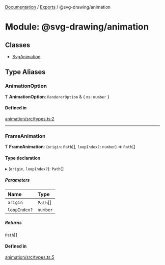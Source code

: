 [Documentation](../README.md) / [Exports](../modules.md) / @svg-drawing/animation

# Module: @svg-drawing/animation

## Classes

- [SvgAnimation](../classes/svg_drawing_animation.SvgAnimation.md)

## Type Aliases

### AnimationOption

Ƭ **AnimationOption**: `RendererOption` & { `ms`: `number`  }

#### Defined in

[animation/src/types.ts:2](https://github.com/kmkzt/svg-drawing/blob/aa15570/packages/animation/src/types.ts#L2)

___

### FrameAnimation

Ƭ **FrameAnimation**: (`origin`: `Path`[], `loopIndex?`: `number`) => `Path`[]

#### Type declaration

▸ (`origin`, `loopIndex?`): `Path`[]

##### Parameters

| Name | Type |
| :------ | :------ |
| `origin` | `Path`[] |
| `loopIndex?` | `number` |

##### Returns

`Path`[]

#### Defined in

[animation/src/types.ts:5](https://github.com/kmkzt/svg-drawing/blob/aa15570/packages/animation/src/types.ts#L5)

